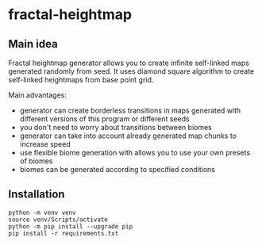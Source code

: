# fractal-heightmap

## Main idea

Fractal heightmap generator allows you to create infinite self-linked maps generated randomly from seed.
It uses diamond square algorithm to create self-linked heightmaps from base point grid. 

Main advantages:
* generator can create borderless transitions in maps generated with different 
versions of this program or different seeds
* you don't need to worry about transitions between biomes
* generator can take into account already generated map chunks to increase speed
* use flexible biome generation with allows you to use your own presets of biomes
* biomes can be generated according to specified conditions

## Installation 

```
python -m venv venv
source venv/Scripts/activate
python -m pip install --upgrade pip
pip install -r requirements.txt
```
